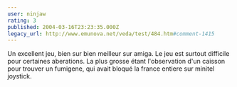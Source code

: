 ```yaml
---
user: ninjaw
rating: 3
published: 2004-03-16T23:23:35.000Z
legacy_url: http://www.emunova.net/veda/test/484.htm#comment-1415
---
```

Un excellent jeu, bien sur bien meilleur sur amiga. Le jeu est surtout difficile pour certaines aberations. La plus grosse étant l'observation d'un caisson pour trouver un fumigene, qui avait bloqué la france entiere sur minitel joystick.